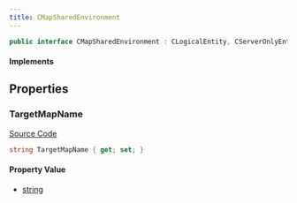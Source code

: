 ```yaml
---
title: CMapSharedEnvironment
---
```


```csharp
public interface CMapSharedEnvironment : CLogicalEntity, CServerOnlyEntity, CBaseEntity, CEntityInstance, ISchemaClass<CEntityInstance>, ISchemaClass<CBaseEntity>, ISchemaClass<CServerOnlyEntity>, ISchemaClass<CLogicalEntity>, ISchemaClass<CMapSharedEnvironment>, ISchemaField, ISchemaClass, INativeHandle
```

#### Implements

## Properties

### TargetMapName

[Source Code](https://github.com/swiftly-solution/swiftlys2/blob/beta/managed/src/SwiftlyS2.Generated/Schemas/Interfaces/CMapSharedEnvironment.cs#L16)

```csharp
string TargetMapName { get; set; }
```

#### Property Value

- [string](https://learn.microsoft.com/dotnet/api/system.string)

